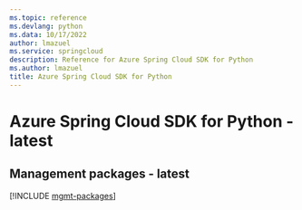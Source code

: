 ```yaml
---
ms.topic: reference
ms.devlang: python
ms.data: 10/17/2022
author: lmazuel
ms.service: springcloud
description: Reference for Azure Spring Cloud SDK for Python
ms.author: lmazuel
title: Azure Spring Cloud SDK for Python
---
```

# Azure Spring Cloud SDK for Python - latest

## Management packages - latest
[!INCLUDE [mgmt-packages](spring-cloud-mgmt-index.md)]